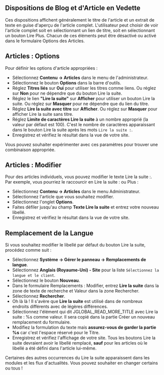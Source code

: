 <!-- Filename: J4.x:Read_More_Links / Display title: Article : Modifier - En savoir plus  -->

## Dispositions de Blog et d'Article en Vedette

Ces dispositions affichent généralement le titre de l'article et un extrait de texte en guise d'aperçu de l'article complet. L'utilisateur peut choisir de voir l'article complet soit en sélectionnant un lien de titre, soit en sélectionnant un bouton Lire Plus. Chacun de ces éléments peut être désactivé ou activé dans le formulaire Options des Articles.

## Articles : Options

Pour définir les options d'article appropriées :

- Sélectionnez **Contenu → Articles** dans le menu de l'administrateur.
- Sélectionnez le bouton **Options** dans la barre d'outils.
- Réglez **Titres liés** sur **Oui** pour utiliser les titres comme liens. Ou réglez sur
  **Non** pour ne dépendre que du bouton Lire la suite.
- Réglez le lien **"Lire la suite"** sur **Afficher** pour utiliser un bouton Lire la suite. Ou réglez sur
  **Masquer** pour ne dépendre que du lien du titre.
- Réglez **Lire la suite avec titre** sur **Afficher**. Ou réglez sur **Masquer** pour afficher Lire
  la suite sans titre.
- Réglez **Limite de caractères Lire la suite** à un nombre approprié (la valeur par défaut
  est 100). C'est le nombre de caractères apparaissant dans le bouton Lire la suite après les mots `Lire la suite :`.
- Enregistrez et vérifiez le résultat dans la vue de votre site.

Vous pouvez souhaiter expérimenter avec ces paramètres pour trouver une combinaison appropriée.

## Articles : Modifier

Pour des articles individuels, vous pouvez modifier le texte Lire la suite :. Par exemple, vous pourriez le raccourcir en Lire la suite : ou Plus :

- Sélectionnez **Contenu → Articles** dans le menu Administrateur.
- Sélectionnez l'article que vous souhaitez modifier.
- Sélectionnez l'onglet **Options**.
- Faites défiler jusqu'au champ **Texte Lire la suite** et entrez votre nouveau libellé.
- Enregistrez et vérifiez le résultat dans la vue de votre site.

## Remplacement de la Langue

Si vous souhaitez modifier le libellé par défaut du bouton Lire la suite, procédez comme suit :

- Sélectionnez **Système → Gérer le panneau → Remplacements de langue**.
- Sélectionnez **Anglais (Royaume-Uni) - Site** pour la
  liste `Sélectionnez la langue et le client`.
- Sélectionnez le bouton **Nouveau**.
- Dans le formulaire Remplacements : Modifier, entrez **Lire la suite** dans la zone de texte de recherche et Valeur dans la zone Rechercher.
- Sélectionnez **Rechercher**.
- Oh là là ! Il s'avère que **Lire la suite** est utilisé dans de nombreux endroits différents avec de légères différences.
- Sélectionnez l'élément qui dit JGLOBAL_READ_MORE_TITLE avec Lire la suite : %s comme valeur. Il sera copié dans la partie Créer un nouveau remplacement
  du formulaire.
- Modifiez la formulation du texte mais **assurez-vous de garder la partie %s**
  car c'est l'espace réservé pour le Titre.
- Enregistrez et vérifiez l'affichage de votre site. Tous les boutons Lire la suite devraient
  avoir le libellé remplacé, **sauf** pour les articles où le libellé a été défini dans l'article lui-même.

Certaines des autres occurrences du Lire la suite apparaissent dans les modules et les flux d'actualités. Vous pouvez souhaiter en changer certains ou tous !

